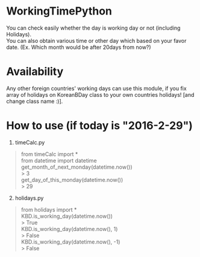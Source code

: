 # WorkingTimePython
You can check easily whether the day is working day or not (including Holidays).   
You can also obtain various time or other day which based on your favor date. (Ex. Which month would be after 20days from now?)

# Availability
Any other foreign countries' working days can use this module, if you fix array of holidays on KoreanBDay class to your own countries holidays! [and change class name :)].

# How to use (if today is "2016-2-29")
1. timeCalc.py
> from timeCalc import *  
> from datetime import datetime  
> get_month_of_next_monday(datetime.now())  
>\> 3  
> get_day_of_this_monday(datetime.now())  
>\> 29  

2. holidays.py
> from holidays import *  
> KBD.is_working_day(datetime.now())  
>\> True  
> KBD.is_working_day(datetime.now(), 1)  
>\> False  
> KBD.is_working_day(datetime.now(), -1)  
>\> False  
